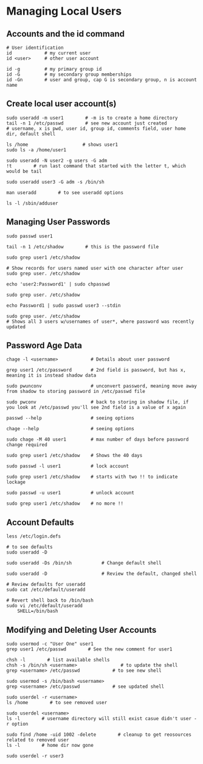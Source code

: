 # Managing Local Users

## Accounts and the id command

    # User identification
    id            # my current user
    id <user>     # other user account

    id -g         # my primary group id
    id -G         # my secondary group memberships
    id -Gn        # user and group, cap G is secondary group, n is account name

## Create local user account(s)
 
    sudo useradd -m user1        # -m is to create a home directory
    tail -n 1 /etc/passwd        # see new account just created
    # username, x is pwd, user id, group id, comments field, user home dir, default shell

    ls /home                    # shows user1
    sudo ls -a /home/user1      

    sudo useradd -N user2 -g users -G adm
    !t        # run last command that started with the letter t, which would be tail

    sudo useradd user3 -G adm -s /bin/sh

    man useradd        # to see useradd options

    ls -l /sbin/adduser

## Managing User Passwords

    sudo passwd user1

    tail -n 1 /etc/shadow        # this is the password file

    sudo grep user1 /etc/shadow

    # Show records for users named user with one character after user
    sudo grep user. /etc/shadow

    echo 'user2:Password1' | sudo chpasswd

    sudo grep user. /etc/shadow

    echo Password1 | sudo passwd user3 --stdin

    sudo grep user. /etc/shadow
    # Shows all 3 users w/usernames of user*, where password was recently updated

## Password Age Data

    chage -l <username>            # Details about user password

    grep user1 /etc/password       # 2nd field is password, but has x, meaning it is instead shadow data

    sudo pwunconv                  # unconvert password, meaning move away from shadow to storing password in /etc/passwd file

    sudo pwconv                    # back to storing in shadow file, if you look at /etc/passwd you'll see 2nd field is a value of x again

    passwd --help                  # seeing options

    chage --help                   # seeing options

    sudo chage -M 40 user1         # max number of days before password change required
    
    sudo grep user1 /etc/shadow    # Shows the 40 days

    sudo passwd -l user1           # lock account

    sudo grep user1 /etc/shadow    # starts with two !! to indicate lockage

    sudo passwd -u user1           # unlock account

    sudo grep user1 /etc/shadow    # no more !!

## Account Defaults

    less /etc/login.defs

    # to see defaults
    sudo useradd -D

    sudo useradd -Ds /bin/sh           # Change default shell

    sudo useradd -D                    # Review the default, changed shell

    # Review defaults for useradd
    sudo cat /etc/default/useradd

    # Revert shell back to /bin/bash
    sudo vi /etc/default/useradd
        SHELL=/bin/bash

## Modifying and Deleting User Accounts

    sudo usermod -c "User One" user1
    grep user1 /etc/passwd        # See the new comment for user1

    chsh -l        # list available shells
    chsh -s /bin/sh <username>                # to update the shell
    grep <username> /etc/passwd            # to see new shell

    sudo usermod -s /bin/bash <username>
    grep <username> /etc/passwd            # see updated shell

    sudo userdel -r <username>
    ls /home        # to see removed user

    sudo userdel <username>
    ls -l        # username directory will still exist casue didn't user -r option

    sudo find /home -uid 1002 -delete        # cleanup to get reosources related to removed user
    ls -l        # home dir now gone

    sudo userdel -r user3
    
